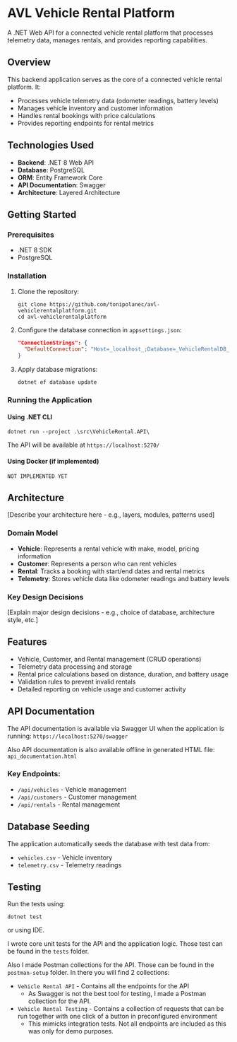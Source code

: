 # AVL Vehicle Rental Platform

A .NET Web API for a connected vehicle rental platform that processes telemetry data, manages rentals, and provides reporting capabilities.

## Overview

This backend application serves as the core of a connected vehicle rental platform. It:

- Processes vehicle telemetry data (odometer readings, battery levels)
- Manages vehicle inventory and customer information
- Handles rental bookings with price calculations
- Provides reporting endpoints for rental metrics

## Technologies Used

- **Backend**: .NET 8 Web API
- **Database**: PostgreSQL
- **ORM**: Entity Framework Core
- **API Documentation**: Swagger
- **Architecture**: Layered Architecture

## Getting Started

### Prerequisites

- .NET 8 SDK
- PostgreSQL

### Installation

1. Clone the repository:
   ```
   git clone https://github.com/tonipolanec/avl-vehiclerentalplatform.git
   cd avl-vehiclerentalplatform
   ```

2. Configure the database connection in `appsettings.json`:
   ```json
   "ConnectionStrings": {
     "DefaultConnection": "Host=_localhost_;Database=_VehicleRentalDB_;Username=_vr_admin_;Password=_password_;Include Error Detail=true"
   }
   ```

3. Apply database migrations:
   ```
   dotnet ef database update
   ```

### Running the Application

#### Using .NET CLI

```
dotnet run --project .\src\VehicleRental.API\
```

The API will be available at `https://localhost:5270/`


#### Using Docker (if implemented)

```
NOT IMPLEMENTED YET
```

## Architecture

[Describe your architecture here - e.g., layers, modules, patterns used]

### Domain Model

- **Vehicle**: Represents a rental vehicle with make, model, pricing information
- **Customer**: Represents a person who can rent vehicles
- **Rental**: Tracks a booking with start/end dates and rental metrics
- **Telemetry**: Stores vehicle data like odometer readings and battery levels

### Key Design Decisions

[Explain major design decisions - e.g., choice of database, architecture style, etc.]

## Features

- Vehicle, Customer, and Rental management (CRUD operations)
- Telemetry data processing and storage
- Rental price calculations based on distance, duration, and battery usage
- Validation rules to prevent invalid rentals
- Detailed reporting on vehicle usage and customer activity

## API Documentation

The API documentation is available via Swagger UI when the application is running: `https://localhost:5270/swagger`

Also API documentation is also available offline in generated HTML file: `api_documentation.html`

### Key Endpoints:

- `/api/vehicles` - Vehicle management
- `/api/customers` - Customer management
- `/api/rentals` - Rental management

## Database Seeding

The application automatically seeds the database with test data from:
- `vehicles.csv` - Vehicle inventory
- `telemetry.csv` - Telemetry readings

## Testing

Run the tests using:

```
dotnet test
```
or using IDE.

I wrote core unit tests for the API and the application logic. Those test can be found in the `tests` folder.

Also I made Postman collections for the API. Those can be found in the `postman-setup` folder.
In there you will find 2 collections:
- `Vehicle Rental API` - Contains all the endpoints for the API
    - As Swagger is not the best tool for testing, I made a Postman collection for the API.
- `Vehicle Rental Testing` - Contains a collection of requests that can be run together with one click of a button in preconfigured environment
    - This mimicks integration tests. Not all endpoints are included as this was only for demo purposes.


